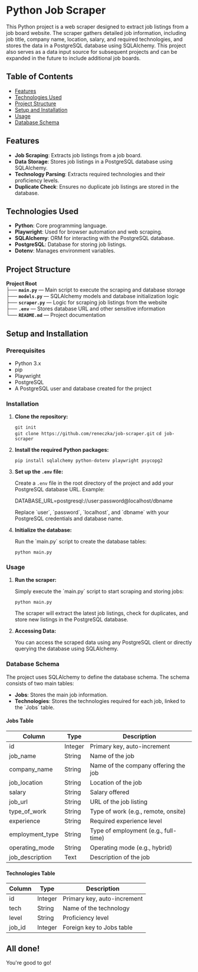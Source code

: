 # Python Job Scraper

This Python project is a web scraper designed to extract job listings from a job board website. The scraper gathers detailed job information, including job title, company name, location, salary, and required technologies, and stores the data in a PostgreSQL database using SQLAlchemy. This project also serves as a data input source for subsequent projects and can be expanded in the future to include additional job boards.

## Table of Contents

- [Features](#features)
- [Technologies Used](#technologies-used)
- [Project Structure](#project-structure)
- [Setup and Installation](#setup-and-installation)
- [Usage](#usage)
- [Database Schema](#database-schema)

## Features

- **Job Scraping**: Extracts job listings from a job board.
- **Data Storage**: Stores job listings in a PostgreSQL database using SQLAlchemy.
- **Technology Parsing**: Extracts required technologies and their proficiency levels.
- **Duplicate Check**: Ensures no duplicate job listings are stored in the database.

## Technologies Used

- **Python**: Core programming language.
- **Playwright**: Used for browser automation and web scraping.
- **SQLAlchemy**: ORM for interacting with the PostgreSQL database.
- **PostgreSQL**: Database for storing job listings.
- **Dotenv**: Manages environment variables.

## Project Structure

**Project Root**  
├── **`main.py`**          — Main script to execute the scraping and database storage  
├── **`models.py`**       — SQLAlchemy models and database initialization logic  
├── **`scraper.py`**      — Logic for scraping job listings from the website  
├── **`.env`**               — Stores database URL and other sensitive information  
└── **`README.md`**    — Project documentation  



## Setup and Installation

### Prerequisites

- Python 3.x
- pip
- Playwright
- PostgreSQL
- A PostgreSQL user and database created for the project

### Installation

1. **Clone the repository:**

   `git init`  
   `git clone https://github.com/reneczka/job-scraper.git` 
   `cd job-scraper` 

2. **Install the required Python packages:**

   `pip install sqlalchemy python-dotenv playwright psycopg2`

3. **Set up the `.env` file:**

   Create a `.env` file in the root directory of the project and add your PostgreSQL database URL. Example:  

   DATABASE_URL=postgresql://user:password@localhost/dbname  

   Replace \`user\`, \`password\`, \`localhost\`, and \`dbname\` with your PostgreSQL credentials and database name.  

4. **Initialize the database:**

   Run the \`main.py\` script to create the database tables:  

   `python main.py`

### Usage

1. **Run the scraper:**

   Simply execute the \`main.py\` script to start scraping and storing jobs:  

   `python main.py` 

   The scraper will extract the latest job listings, check for duplicates, and store new listings in the PostgreSQL database.

2. **Accessing Data:**

   You can access the scraped data using any PostgreSQL client or directly querying the database using SQLAlchemy.

### Database Schema

The project uses SQLAlchemy to define the database schema. The schema consists of two main tables:

- **Jobs**: Stores the main job information.
- **Technologies**: Stores the technologies required for each job, linked to the \`Jobs\` table.

#### Jobs Table

| Column           | Type    | Description                          |
| ---------------- | ------- | ------------------------------------ |
| id               | Integer | Primary key, auto-increment          |
| job_name         | String  | Name of the job                      |
| company_name     | String  | Name of the company offering the job |
| job_location     | String  | Location of the job                  |
| salary           | String  | Salary offered                       |
| job_url          | String  | URL of the job listing               |
| type_of_work     | String  | Type of work (e.g., remote, onsite)  |
| experience       | String  | Required experience level            |
| employment_type  | String  | Type of employment (e.g., full-time) |
| operating_mode   | String  | Operating mode (e.g., hybrid)        |
| job_description  | Text    | Description of the job               |

#### Technologies Table

| Column  | Type    | Description               |
| ------- | ------- | ------------------------- |
| id      | Integer | Primary key, auto-increment |
| tech    | String  | Name of the technology    |
| level   | String  | Proficiency level         |
| job_id  | Integer | Foreign key to Jobs table |

## All done!

You're good to go!
